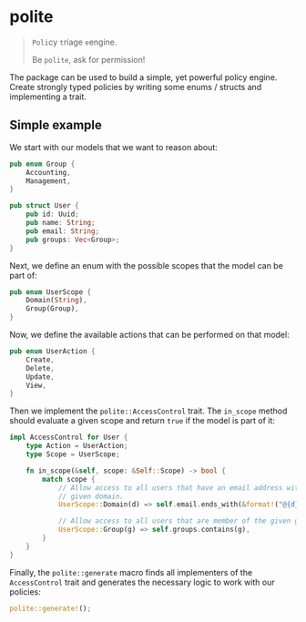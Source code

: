 # polite

> `Poli`cy `t`riage `e`engine.
>
> Be `polite`, ask for permission!

The package can be used to build a simple, yet powerful policy engine. Create
strongly typed policies by writing some enums / structs and implementing a
trait.

## Simple example

We start with our models that we want to reason about:

```rs
pub enum Group {
	Accounting,
	Management,
}

pub struct User {
	pub id: Uuid;
	pub name: String;
	pub email: String;
	pub groups: Vec<Group>;
}
```

Next, we define an enum with the possible scopes that the model can be part of:

```rs
pub enum UserScope {
	Domain(String),
	Group(Group),
}
```

Now, we define the available actions that can be performed on that model:

```rs
pub enum UserAction {
	Create,
	Delete,
	Update,
	View,
}
```

Then we implement the `polite::AccessControl` trait. The `in_scope` method
should evaluate a given scope and return `true` if the model is part of it:

```rs
impl AccessControl for User {
	type Action = UserAction;
	type Scope = UserScope;

	fn in_scope(&self, scope: &Self::Scope) -> bool {
		match scope {
            // Allow access to all users that have an email address with the
            // given domain.
            UserScope::Domain(d) => self.email.ends_with(&format!("@{d}")),

            // Allow access to all users that are member of the given group.
            UserScope::Group(g) => self.groups.contains(g),
		}
	}
}
```

Finally, the `polite::generate` macro finds all implementers of the
`AccessControl` trait and generates the necessary logic to work with our
policies:

```rs
polite::generate!();
```
